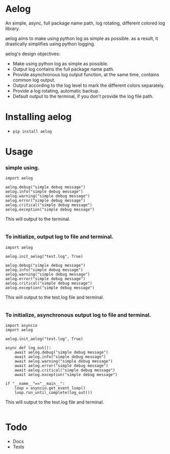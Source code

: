 # Aelog
An simple, async, full package name path, log rotating, different colored log library.

aelog aims to make using python log as simple as possible. as a result, it drastically 
simplifies using python logging.

aelog's design objectives:

- Make using python log as simple as possible.
- Output log contains the full package name path.
- Provide asynchronous log output function, at the same time, contains common log output.
- Output according to the log level to mark the different colors separately.
- Provide a log rotating, automatic backup.
- Default output to the terminal, if you don't provide the log file path.

# Installing aelog
- ```pip install aelog```

# Usage
### simple using.
```
import aelog

aelog.debug("simple debug message")
aelog.info("simple debug message")
aelog.warning("simple debug message")
aelog.error("simple debug message")
aelog.critical("simple debug message")
aelog.exception("simple debug message")
```
This will output to the terminal.
```

```

### To initialize, output log to file and terminal.
```
import aelog

aelog.init_aelog("test.log", True)

aelog.debug("simple debug message")
aelog.info("simple debug message")
aelog.warning("simple debug message")
aelog.error("simple debug message")
aelog.critical("simple debug message")
aelog.exception("simple debug message")
```
This will output to the test.log file and terminal.
```

```

### To initialize, asynchronous output log to file and terminal.
```
import asyncio
import aelog

aelog.init_aelog("test.log", True)

async def log_out():
    await aelog.debug("simple debug message")
    await aelog.info("simple debug message")
    await aelog.warning("simple debug message")
    await aelog.error("simple debug message")
    await aelog.critical("simple debug message")
    await aelog.exception("simple debug message")

if "__name__"=="__main__":
    loop = asyncio.get_event_loop()
    loop.run_until_complete(log_out())
```
This will output to the test.log file and terminal.
```

```

### 

# Todo
- Docs
- Tests
